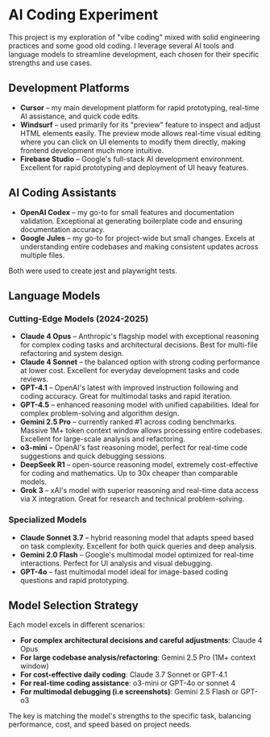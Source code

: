 # AI Coding Experiment

This project is my exploration of "vibe coding" mixed with solid engineering practices and some good old coding. I leverage several AI tools and language models to streamline development, each chosen for their specific strengths and use cases.

## Development Platforms

- **Cursor** – my main development platform for rapid prototyping, real-time AI assistance, and quick code edits.
- **Windsurf** – used primarily for its "preview" feature to inspect and adjust HTML elements easily. The preview mode allows real-time visual editing where you can click on UI elements to modify them directly, making frontend development much more intuitive.
- **Firebase Studio** – Google's full-stack AI development environment. Excellent for rapid prototyping and deployment of UI heavy features.

## AI Coding Assistants

- **OpenAI Codex** – my go-to for small features and documentation validation. Exceptional at generating boilerplate code and ensuring documentation accuracy.
- **Google Jules** – my go-to for project-wide but small changes. Excels at understanding entire codebases and making consistent updates across multiple files.

Both were used to create jest and playwright tests.

## Language Models

### Cutting-Edge Models (2024-2025)

- **Claude 4 Opus** – Anthropic's flagship model with exceptional reasoning for complex coding tasks and architectural decisions. Best for multi-file refactoring and system design.
- **Claude 4 Sonnet** – the balanced option with strong coding performance at lower cost. Excellent for everyday development tasks and code reviews.
- **GPT-4.1** – OpenAI's latest with improved instruction following and coding accuracy. Great for multimodal tasks and rapid iteration.
- **GPT-4.5** – enhanced reasoning model with unified capabilities. Ideal for complex problem-solving and algorithm design.
- **Gemini 2.5 Pro** – currently ranked #1 across coding benchmarks. Massive 1M+ token context window allows processing entire codebases. Excellent for large-scale analysis and refactoring.
- **o3-mini** – OpenAI's fast reasoning model, perfect for real-time code suggestions and quick debugging sessions.
- **DeepSeek R1** – open-source reasoning model, extremely cost-effective for coding and mathematics. Up to 30x cheaper than comparable models.
- **Grok 3** – xAI's model with superior reasoning and real-time data access via X integration. Great for research and technical problem-solving.

### Specialized Models

- **Claude Sonnet 3.7** – hybrid reasoning model that adapts speed based on task complexity. Excellent for both quick queries and deep analysis.
- **Gemini 2.0 Flash** – Google's multimodal model optimized for real-time interactions. Perfect for UI analysis and visual debugging.
- **GPT-4o** – fast multimodal model ideal for image-based coding questions and rapid prototyping.

## Model Selection Strategy

Each model excels in different scenarios:

- **For complex architectural decisions and careful adjustments**: Claude 4 Opus
- **For large codebase analysis/refactoring**: Gemini 2.5 Pro (1M+ context window)
- **For cost-effective daily coding**: Claude 3.7 Sonnet or GPT-4.1
- **For real-time coding assistance**: o3-mini or GPT-4o or sonnet 4
- **For multimodal debugging (i.e screenshots)**: Gemini 2.5 Flash or GPT-o3

The key is matching the model's strengths to the specific task, balancing performance, cost, and speed based on project needs.
